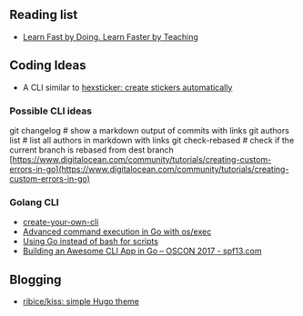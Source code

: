 
## Reading list

* [Learn Fast by Doing. Learn Faster by Teaching](https://medium.com/@_erikaybar/learn-fast-by-doing-learn-faster-by-teaching-5b669c71dc03)



## Coding Ideas

* A CLI similar to  [hexsticker: create stickers automatically](https://github.com/fridex/hexsticker)

### Possible CLI ideas

git changelog    # show a markdown output of commits with links
git authors list  # list all authors in markdown with links
git check-rebased  <branch>  # check if the current branch is rebased from dest branch 
[https://www.digitalocean.com/community/tutorials/creating-custom-errors-in-go](https://www.digitalocean.com/community/tutorials/creating-custom-errors-in-go)


### Golang CLI

* [create-your-own-cli](https://itnext.io/how-to-create-your-own-cli-with-golang-3c50727ac608)
* [Advanced command execution in Go with os/exec](https://blog.kowalczyk.info/article/wOYk/advanced-command-execution-in-go-with-osexec.html)
* [Using Go instead of bash for scripts](https://presstige.io/p/Using-Go-instead-of-bash-for-scripts-6b51885c1f6940aeb40476000d0eb0fc)
* [Building an Awesome CLI App in Go – OSCON 2017 - spf13.com](https://spf13.com/presentation/building-an-awesome-cli-app-in-go-oscon/)


## Blogging 

* [ribice/kiss: simple Hugo theme](https://github.com/ribice/kiss)




<!--stackedit_data:
eyJoaXN0b3J5IjpbLTY4NDkxNzg1NywtMTA0MjEwNjg1NiwtMT
Q3Nzk4NTkzNSwtNTc4NTkzMTM3LC0xNTQyNjQ4NzQ0LDE3MDI5
MTI0NzFdfQ==
-->